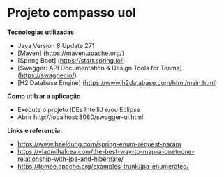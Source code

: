 # Projeto compasso uol 
**Tecnologias utilizadas**
* Java Version 8 Update 271
* [Maven] (https://maven.apache.org/)
* [Spring Boot] (https://start.spring.io/)
* [Swagger: API Documentation & Design Tools for Teams] (https://swagger.io/)
* [H2 Database Engine] (https://www.h2database.com/html/main.html)

**Como utilzar a aplicação**
* Execute o projeto IDEs IntelliJ e/ou Eclipse
* Abrir http://localhost:8080/swagger-ui.html


**Links e referencia:**
* https://www.baeldung.com/spring-enum-request-param
* https://vladmihalcea.com/the-best-way-to-map-a-onetoone-relationship-with-jpa-and-hibernate/
* https://tomee.apache.org/examples-trunk/jpa-enumerated/
